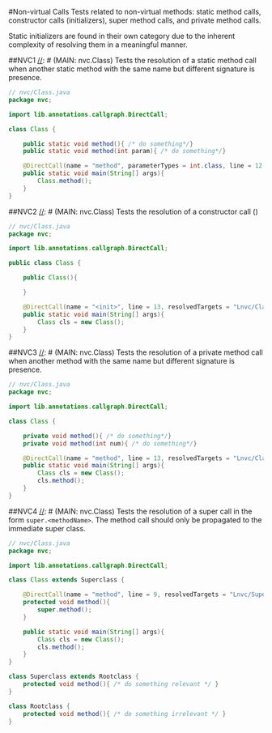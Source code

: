 #Non-virtual Calls
Tests related to non-virtual methods: static method calls, constructor calls (initializers),
super method calls, and private method calls.

Static initializers are found in their own category due to the inherent complexity of resolving them
in a meaningful manner.

##NVC1
[//]: # (MAIN: nvc.Class)
Tests the resolution of a static method call when another static method with the same name but
different signature is presence.
```java
// nvc/Class.java
package nvc;

import lib.annotations.callgraph.DirectCall;

class Class {

    public static void method(){ /* do something*/}
    public static void method(int param){ /* do something*/}

    @DirectCall(name = "method", parameterTypes = int.class, line = 12, resolvedTargets = "Lnvc/Class;")
    public static void main(String[] args){
        Class.method();
    }
}
```
[//]: # (END)

##NVC2
[//]: # (MAIN: nvc.Class)
Tests the resolution of a constructor call (<init>)
```java
// nvc/Class.java
package nvc;

import lib.annotations.callgraph.DirectCall;

public class Class {

    public Class(){

    }

    @DirectCall(name = "<init>", line = 13, resolvedTargets = "Lnvc/Class;")
    public static void main(String[] args){
        Class cls = new Class();
    }
}
```
[//]: # (END)

##NVC3
[//]: # (MAIN: nvc.Class)
Tests the resolution of a private method call when another method with the same name but
different signature is presence.
```java
// nvc/Class.java
package nvc;

import lib.annotations.callgraph.DirectCall;

class Class {

    private void method(){ /* do something*/}
    private void method(int num){ /* do something*/}

    @DirectCall(name = "method", line = 13, resolvedTargets = "Lnvc/Class;")
    public static void main(String[] args){
        Class cls = new Class();
        cls.method();
    }
}
```
[//]: # (END)

##NVC4
[//]: # (MAIN: nvc.Class)
Tests the resolution of a super call in the form `super.<methodName>`. The method call should
only be propagated to the immediate super class.
```java
// nvc/Class.java
package nvc;

import lib.annotations.callgraph.DirectCall;

class Class extends Superclass {

    @DirectCall(name = "method", line = 9, resolvedTargets = "Lnvc/Superclass;", prohibitedTargets = "Lnvc/Rootclass;")
    protected void method(){
        super.method();
    }

    public static void main(String[] args){
        Class cls = new Class();
        cls.method();
    }
}

class Superclass extends Rootclass {
    protected void method(){ /* do something relevant */ }
}

class Rootclass {
    protected void method(){ /* do something irrelevant */ }
}
```
[//]: # (END)
